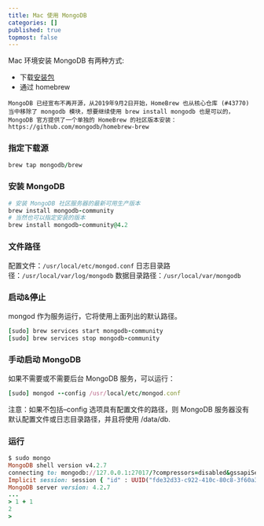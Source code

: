 ```yaml
---
title: Mac 使用 MongoDB
categories: []
published: true
topmost: false
---
```


Mac 环境安装 MongoDB 有两种方式:

- 下载[安装包](https://www.mongodb.com/try/download/community)
- 通过 homebrew

`MongoDB 已经宣布不再开源，从2019年9月2日开始，HomeBrew 也从核心仓库 (#43770) 当中移除了 mongodb 模块，想要继续使用 brew install mongodb 也是可以的，MongoDB 官方提供了一个单独的 HomeBrew 的社区版本安装：https://github.com/mongodb/homebrew-brew`

### 指定下载源

```ruby
brew tap mongodb/brew
```

### 安装 MongoDB

```ruby
# 安装 MongoDB 社区服务器的最新可用生产版本
brew install mongodb-community
# 当然也可以指定安装的版本
brew install mongodb-community@4.2
```

### 文件路径

配置文件：`/usr/local/etc/mongod.conf`
日志目录路径：`/usr/local/var/log/mongodb`
数据目录路径：`/usr/local/var/mongodb`

### 启动&停止

mongod 作为服务运行，它将使用上面列出的默认路径。

```ruby
[sudo] brew services start mongodb-community
[sudo] brew services stop mongodb-community
```

### 手动启动 MongoDB

如果不需要或不需要后台 MongoDB 服务，可以运行：

```ruby
[sudo] mongod --config /usr/local/etc/mongod.conf
```

注意：如果不包括–config 选项具有配置文件的路径，则 MongoDB 服务器没有默认配置文件或日志目录路径，并且将使用 /data/db.

### 运行

```ruby
$ sudo mongo
MongoDB shell version v4.2.7
connecting to: mongodb://127.0.0.1:27017/?compressors=disabled&gssapiServiceName=mongodb
Implicit session: session { "id" : UUID("fde32d33-c922-410c-80c8-3f60a310a5f6") }
MongoDB server version: 4.2.7
...
> 1 + 1
2
>
```
